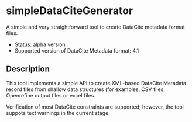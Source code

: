 # simpleDataCiteGenerator
A simple and very straightforward tool to create DataCite metadata format files.

* Status: alpha version
* Supported version of DataCite Metadata format: 4.1

## Description

This tool implements a simple API to create XML-based  DataCite Metadata record 
files from shallow data structures (for examples, CSV files, Openrefine output files 
or excel files.

Verification of most DataCite constraints are supported; however, the tool suppots text warnings in the current stage.
